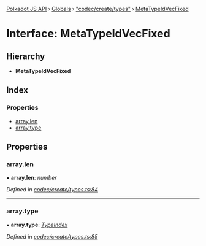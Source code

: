 [Polkadot JS API](../README.md) › [Globals](../globals.md) › ["codec/create/types"](../modules/_codec_create_types_.md) › [MetaTypeIdVecFixed](_codec_create_types_.metatypeidvecfixed.md)

# Interface: MetaTypeIdVecFixed

## Hierarchy

* **MetaTypeIdVecFixed**

## Index

### Properties

* [array.len](_codec_create_types_.metatypeidvecfixed.md#array.len)
* [array.type](_codec_create_types_.metatypeidvecfixed.md#array.type)

## Properties

###  array.len

• **array.len**: *number*

*Defined in [codec/create/types.ts:84](https://github.com/polkadot-js/api/blob/3bb719fcfc/packages/types/src/codec/create/types.ts#L84)*

___

###  array.type

• **array.type**: *[TypeIndex](../modules/_codec_create_types_.md#typeindex)*

*Defined in [codec/create/types.ts:85](https://github.com/polkadot-js/api/blob/3bb719fcfc/packages/types/src/codec/create/types.ts#L85)*
